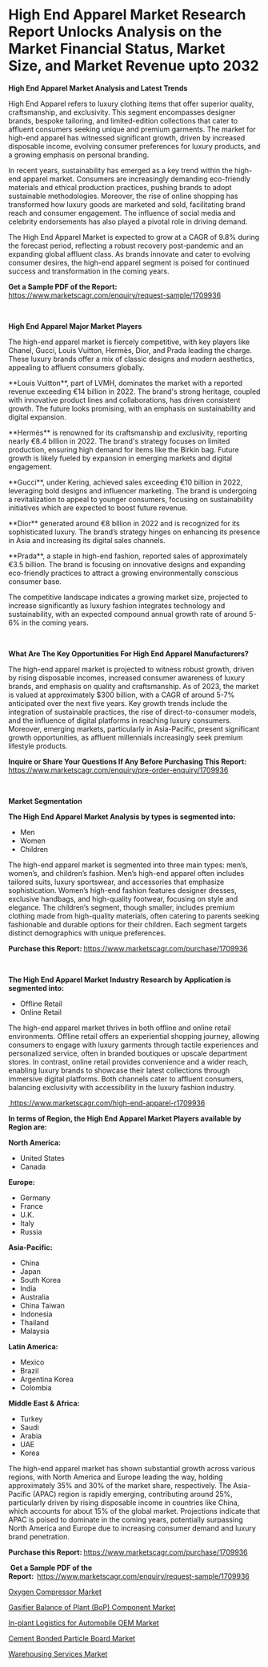 <p><h1>High End Apparel Market Research Report Unlocks Analysis on the Market Financial Status, Market Size, and Market Revenue upto 2032</h1></p><p><strong>High End Apparel Market Analysis and Latest Trends</strong></p>
<p><p>High End Apparel refers to luxury clothing items that offer superior quality, craftsmanship, and exclusivity. This segment encompasses designer brands, bespoke tailoring, and limited-edition collections that cater to affluent consumers seeking unique and premium garments. The market for high-end apparel has witnessed significant growth, driven by increased disposable income, evolving consumer preferences for luxury products, and a growing emphasis on personal branding.</p><p>In recent years, sustainability has emerged as a key trend within the high-end apparel market. Consumers are increasingly demanding eco-friendly materials and ethical production practices, pushing brands to adopt sustainable methodologies. Moreover, the rise of online shopping has transformed how luxury goods are marketed and sold, facilitating brand reach and consumer engagement. The influence of social media and celebrity endorsements has also played a pivotal role in driving demand.</p><p>The High End Apparel Market is expected to grow at a CAGR of 9.8% during the forecast period, reflecting a robust recovery post-pandemic and an expanding global affluent class. As brands innovate and cater to evolving consumer desires, the high-end apparel segment is poised for continued success and transformation in the coming years.</p></p>
<p><strong>Get a Sample PDF of the Report:&nbsp;</strong> <a href="https://www.marketscagr.com/enquiry/request-sample/1709936?utm_campaign=2113&utm_medium=2&utm_source=Github&utm_content=ia&utm_term=27032025&utm_id=high-end-apparel">https://www.marketscagr.com/enquiry/request-sample/1709936</a></p>
<p>&nbsp;</p>
<p><strong>High End Apparel Major Market Players</strong></p>
<p><p>The high-end apparel market is fiercely competitive, with key players like Chanel, Gucci, Louis Vuitton, Hermès, Dior, and Prada leading the charge. These luxury brands offer a mix of classic designs and modern aesthetics, appealing to affluent consumers globally. </p><p>**Louis Vuitton**, part of LVMH, dominates the market with a reported revenue exceeding €14 billion in 2022. The brand's strong heritage, coupled with innovative product lines and collaborations, has driven consistent growth. The future looks promising, with an emphasis on sustainability and digital expansion.</p><p>**Hermès** is renowned for its craftsmanship and exclusivity, reporting nearly €8.4 billion in 2022. The brand's strategy focuses on limited production, ensuring high demand for items like the Birkin bag. Future growth is likely fueled by expansion in emerging markets and digital engagement.</p><p>**Gucci**, under Kering, achieved sales exceeding €10 billion in 2022, leveraging bold designs and influencer marketing. The brand is undergoing a revitalization to appeal to younger consumers, focusing on sustainability initiatives which are expected to boost future revenue.</p><p>**Dior** generated around €8 billion in 2022 and is recognized for its sophisticated luxury. The brand’s strategy hinges on enhancing its presence in Asia and increasing its digital sales channels.</p><p>**Prada**, a staple in high-end fashion, reported sales of approximately €3.5 billion. The brand is focusing on innovative designs and expanding eco-friendly practices to attract a growing environmentally conscious consumer base.</p><p>The competitive landscape indicates a growing market size, projected to increase significantly as luxury fashion integrates technology and sustainability, with an expected compound annual growth rate of around 5-6% in the coming years.</p></p>
<p>&nbsp;</p>
<p><strong>What Are The Key Opportunities For High End Apparel Manufacturers?</strong></p>
<p><p>The high-end apparel market is projected to witness robust growth, driven by rising disposable incomes, increased consumer awareness of luxury brands, and emphasis on quality and craftsmanship. As of 2023, the market is valued at approximately $300 billion, with a CAGR of around 5-7% anticipated over the next five years. Key growth trends include the integration of sustainable practices, the rise of direct-to-consumer models, and the influence of digital platforms in reaching luxury consumers. Moreover, emerging markets, particularly in Asia-Pacific, present significant growth opportunities, as affluent millennials increasingly seek premium lifestyle products.</p></p>
<p><strong>Inquire or Share Your Questions If Any Before Purchasing This Report:</strong> <a href="https://www.marketscagr.com/enquiry/pre-order-enquiry/1709936?utm_campaign=2113&utm_medium=2&utm_source=Github&utm_content=ia&utm_term=27032025&utm_id=high-end-apparel">https://www.marketscagr.com/enquiry/pre-order-enquiry/1709936</a></p>
<p>&nbsp;</p>
<p><strong>Market Segmentation</strong></p>
<p><strong>The High End Apparel Market Analysis by types is segmented into:</strong></p>
<p><ul><li>Men</li><li>Women</li><li>Children</li></ul></p>
<p><p>The high-end apparel market is segmented into three main types: men’s, women’s, and children’s fashion. Men’s high-end apparel often includes tailored suits, luxury sportswear, and accessories that emphasize sophistication. Women’s high-end fashion features designer dresses, exclusive handbags, and high-quality footwear, focusing on style and elegance. The children’s segment, though smaller, includes premium clothing made from high-quality materials, often catering to parents seeking fashionable and durable options for their children. Each segment targets distinct demographics with unique preferences.</p></p>
<p><strong>Purchase this Report:&nbsp;</strong><a href="https://www.marketscagr.com/purchase/1709936?utm_campaign=2113&utm_medium=2&utm_source=Github&utm_content=ia&utm_term=27032025&utm_id=high-end-apparel">https://www.marketscagr.com/purchase/1709936</a></p>
<p>&nbsp;</p>
<p><strong>The High End Apparel Market Industry Research by Application is segmented into:</strong></p>
<p><ul><li>Offline Retail</li><li>Online Retail</li></ul></p>
<p><p>The high-end apparel market thrives in both offline and online retail environments. Offline retail offers an experiential shopping journey, allowing consumers to engage with luxury garments through tactile experiences and personalized service, often in branded boutiques or upscale department stores. In contrast, online retail provides convenience and a wider reach, enabling luxury brands to showcase their latest collections through immersive digital platforms. Both channels cater to affluent consumers, balancing exclusivity with accessibility in the luxury fashion industry.</p></p>
<p><a href="https://www.marketscagr.com/high-end-apparel-r1709936?utm_campaign=2113&utm_medium=2&utm_source=Github&utm_content=ia&utm_term=27032025&utm_id=high-end-apparel">&nbsp;https://www.marketscagr.com/high-end-apparel-r1709936</a></p>
<p><strong>In terms of Region, the High End Apparel Market Players available by Region are:</strong></p>
<p>
    <p> <strong> North America: </strong>
        <ul>
            <li>United States</li>
            <li>Canada</li>
        </ul>
        </p> 
    <p> <strong> Europe: </strong>
        <ul>
            <li>Germany</li>
            <li>France</li>
            <li>U.K.</li>
            <li>Italy</li>
            <li>Russia</li>
        </ul>
        </p> 
    <p> <strong> Asia-Pacific: </strong>
        <ul>
            <li>China</li>
            <li>Japan</li>
            <li>South Korea</li>
            <li>India</li>
            <li>Australia</li>
            <li>China Taiwan</li>
            <li>Indonesia</li>
            <li>Thailand</li>
            <li>Malaysia</li>
        </ul>
        </p> 
    <p> <strong> Latin America: </strong>
        <ul>
            <li>Mexico</li>
            <li>Brazil</li>
            <li>Argentina Korea</li>
            <li>Colombia</li>
        </ul>
        </p> 
    <p> <strong> Middle East & Africa: </strong>
        <ul>
            <li>Turkey</li>
            <li>Saudi</li>
            <li>Arabia</li>
            <li>UAE</li>
            <li>Korea</li>
        </ul>
    </p>
    </p>
<p><p>The high-end apparel market has shown substantial growth across various regions, with North America and Europe leading the way, holding approximately 35% and 30% of the market share, respectively. The Asia-Pacific (APAC) region is rapidly emerging, contributing around 25%, particularly driven by rising disposable income in countries like China, which accounts for about 15% of the global market. Projections indicate that APAC is poised to dominate in the coming years, potentially surpassing North America and Europe due to increasing consumer demand and luxury brand penetration.</p></p>
<p><strong>Purchase this Report: </strong><a href="https://www.marketscagr.com/purchase/1709936?utm_campaign=2113&utm_medium=2&utm_source=Github&utm_content=ia&utm_term=27032025&utm_id=high-end-apparel">https://www.marketscagr.com/purchase/1709936</a></p>
<p>&nbsp;<strong>Get a Sample PDF of the Report:&nbsp;&nbsp;</strong><a href="https://www.marketscagr.com/enquiry/request-sample/1709936?utm_campaign=2113&utm_medium=2&utm_source=Github&utm_content=ia&utm_term=27032025&utm_id=high-end-apparel">https://www.marketscagr.com/enquiry/request-sample/1709936</a></p>
<p><strong></strong></p>
<p><p><a href="https://github.com/xanaanenkaly/Market-Research-Report-List-1/blob/main/oxygen-compressor-market.md?utm_campaign=2113&utm_medium=2&utm_source=Github&utm_content=ia&utm_term=27032025&utm_id=high-end-apparel">Oxygen Compressor Market</a></p><p><a href="https://github.com/celpabembes/Market-Research-Report-List-1/blob/main/gasifier-balance-of-plant-bop-component-market.md?utm_campaign=2113&utm_medium=2&utm_source=Github&utm_content=ia&utm_term=27032025&utm_id=high-end-apparel">Gasifier Balance of Plant (BoP) Component Market</a></p><p><a href="https://github.com/voetzeszuh/Market-Research-Report-List-1/blob/main/in-plant-logistics-for-automobile-oem-market.md?utm_campaign=2113&utm_medium=2&utm_source=Github&utm_content=ia&utm_term=27032025&utm_id=high-end-apparel">In-plant Logistics for Automobile OEM Market</a></p><p><a href="https://github.com/memorirummy/Market-Research-Report-List-1/blob/main/cement-bonded-particle-board-market.md?utm_campaign=2113&utm_medium=2&utm_source=Github&utm_content=ia&utm_term=27032025&utm_id=high-end-apparel">Cement Bonded Particle Board Market</a></p><p><a href="https://github.com/alasmyayock/Market-Research-Report-List-1/blob/main/warehousing-services-market.md?utm_campaign=2113&utm_medium=2&utm_source=Github&utm_content=ia&utm_term=27032025&utm_id=high-end-apparel">Warehousing Services Market</a></p></p>